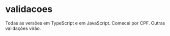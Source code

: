 # validacoes
Todas as versões em TypeScript e em JavaScript.
Comecei por CPF. Outras validações virão.
